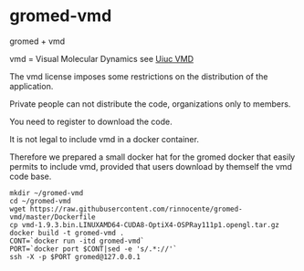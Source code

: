# gromed-vmd
gromed + vmd

vmd = Visual Molecular Dynamics see [Uiuc VMD](http://www.ks.uiuc.edu/Research/vmd/)

The vmd license imposes some restrictions on the distribution of the application.

Private people can not distribute the code, organizations only to members. 

You need to register to download the code.

It is not legal to include vmd in a docker container.

Therefore we prepared a small docker hat for the gromed docker
that easily permits to include vmd, provided that users download by
themself the vmd code base.

```
mkdir ~/gromed-vmd
cd ~/gromed-vmd
wget https://raw.githubusercontent.com/rinnocente/gromed-vmd/master/Dockerfile
cp vmd-1.9.3.bin.LINUXAMD64-CUDA8-OptiX4-OSPRay111p1.opengl.tar.gz
docker build -t gromed-vmd .
CONT=`docker run -itd gromed-vmd`
PORT=`docker port $CONT|sed -e 's/.*://'`
ssh -X -p $PORT gromed@127.0.0.1
```

